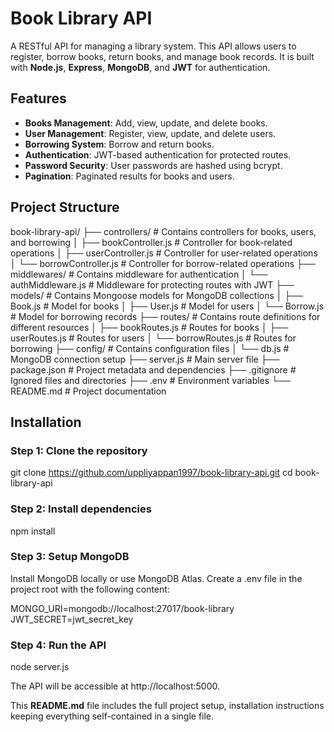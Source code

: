 # Book Library API

A RESTful API for managing a library system. This API allows users to register, borrow books, return books, and manage book records. It is built with **Node.js**, **Express**, **MongoDB**, and **JWT** for authentication.

## Features

- **Books Management**: Add, view, update, and delete books.
- **User Management**: Register, view, update, and delete users.
- **Borrowing System**: Borrow and return books.
- **Authentication**: JWT-based authentication for protected routes.
- **Password Security**: User passwords are hashed using bcrypt.
- **Pagination**: Paginated results for books and users.

## Project Structure

book-library-api/ ├── controllers/ # Contains controllers for books, users, and borrowing │ ├── bookController.js # Controller for book-related operations │ ├── userController.js # Controller for user-related operations │ └── borrowController.js # Controller for borrow-related operations ├── middlewares/ # Contains middleware for authentication │ └── authMiddleware.js # Middleware for protecting routes with JWT ├── models/ # Contains Mongoose models for MongoDB collections │ ├── Book.js # Model for books │ ├── User.js # Model for users │ └── Borrow.js # Model for borrowing records ├── routes/ # Contains route definitions for different resources │ ├── bookRoutes.js # Routes for books │ ├── userRoutes.js # Routes for users │ └── borrowRoutes.js # Routes for borrowing ├── config/ # Contains configuration files │ └── db.js # MongoDB connection setup ├── server.js # Main server file ├── package.json # Project metadata and dependencies ├── .gitignore # Ignored files and directories ├── .env # Environment variables └── README.md # Project documentation


## Installation

### Step 1: Clone the repository


git clone https://github.com/uppliyappan1997/book-library-api.git
cd book-library-api

### Step 2: Install dependencies

npm install

### Step 3: Setup MongoDB

Install MongoDB locally or use MongoDB Atlas.
Create a .env file in the project root with the following content:

MONGO_URI=mongodb://localhost:27017/book-library
JWT_SECRET=jwt_secret_key


### Step 4: Run the API

node server.js

The API will be accessible at http://localhost:5000.



This **README.md** file includes the full project setup, installation instructions keeping everything self-contained in a single file.







